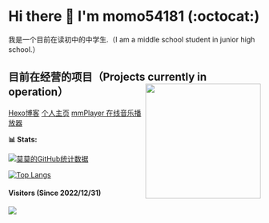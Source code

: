 # Hi there 👋 I'm momo54181 (:octocat:)
我是一个目前在读初中的中学生.（I am a middle school student in junior high school.）
## 目前在经营的项目（Projects currently in operation）<img align='right' src="https://p0.meituan.net/csc/e1fb35b817ad1d0826b1e5221eef18d6112850.webp" width="230">
<a href="https://blog.mocn.top">Hexo博客</a>
<a href="https://www.mocn.top">个人主页</a>
<a href="https://music.mocn.top">mmPlayer 在线音乐播放器</a>

**📊 Stats:**

[![莫莫的GitHub统计数据](https://github-readme-stats.vercel.app/api?username=momo54181&show_icons=true)](https://github.com/anuraghazra/github-readme-stats/blob/master/docs/readme_cn.md)

[![Top Langs](https://github-readme-stats.vercel.app/api/top-langs/?username=momo54181&layout=compact&hide=HTML,Java,css)](https://github.com/anuraghazra/github-readme-stats/blob/master/docs/readme_cn.md)
#### Visitors (Since 2022/12/31)
![](https://count.getloli.com/get/@momo54181?theme=gelbooru)
